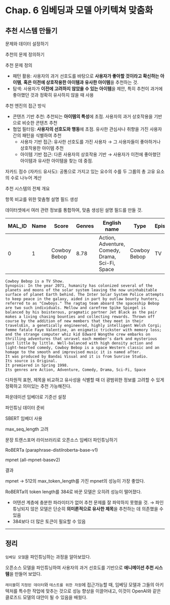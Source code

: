 # Chap. 6 임베딩과 모델 아키텍쳐 맞춤화

## 추천 시스템 만들기

문제와 데이터 설정하기

추천의 문제 정의하기

추천 문제 정의

- 패턴 활용: 사용자의 과거 선호도를 바탕으로 **사용자가 좋아할 것이라고 확신하는 아이템**, **혹은 이전에 상호작용한 아이템과 유사한 아이템**을 추천하는 것.
- 탐색: 사용자가 **이전에 고려하지 않았을 수 있는 아이템**을 제안, 특히 추천이 과거에 좋아했던 것과 정확히 유사하지 않을 때 사용

추천 엔진의 접근 방식

- 콘텐츠 기반 추천: 추천되는 **아이템의 특성**에 초점. 사용자의 과거 상호작용을 기반으로 비슷한 콘텐츠 추천
- 협업 필터링: **사용자의 선호도와 행동**에 초점. 유사한 관심사나 취향을 가진 사용자 간의 패턴을 식별하여 추천
    - 사용자 기반 접근: 유사한 선호도를 가진 사용자 → 그 사용자들이 좋아하거나 상호작용한 아이템 추천
    - 아이템 기반 접근: 다른 사용자의 상호작용 기반 → 사용자가 이전에 좋아했던 아이템과 유사한 아이템을 찾는 데 중점.

자카드 점수 (자카드 유사도): 공통으로 가지고 있는 요수의 수를 두 그룹의 총 고유 요소의 수로 나누어 계산

추천 시스템의 전체 개요

항목 비교를 위한 맞춤형 설명 필드 생성

데이터셋에서 여러 관련 정보를 통합하여, 맞춤 생성된 설명 필드를 만들 것.

| MAL_ID | Name | Score | Genres | English name | Type | Episodes | Premiered | Producers | Studios | Source | Duration | Rating | Ranked | Members | Favorites | Completed | On-Hold | synopsis |
| --- | --- | --- | --- | --- | --- | --- | --- | --- | --- | --- | --- | --- | --- | --- | --- | --- | --- | --- |
| 0 | 1 | Cowboy Bebop | 8.78 | Action, Adventure, Comedy, Drama, Sci-Fi, Space | Cowboy Bebop | TV | 26 | Spring 1998 | Bandai Visual | Sunrise | Original | 24 min. per ep. | R - 17+ (violence & profanity) | 28.0 | 1251960 | 61971 | 718161 | 71513 |

```arduino
Cowboy Bebop is a TV Show.
Synopsis: In the year 2071, humanity has colonized several of the planets and moons of the solar system leaving the now uninhabitable surface of planet Earth behind. The Inter Solar System Police attempts to keep peace in the galaxy, aided in part by outlaw bounty hunters, referred to as "Cowboys." The ragtag team aboard the spaceship Bebop are two such individuals. Mellow and carefree Spike Spiegel is balanced by his boisterous, pragmatic partner Jet Black as the pair makes a living chasing bounties and collecting rewards. Thrown off course by the addition of new members that they meet in their travelsEin, a genetically engineered, highly intelligent Welsh Corgi; femme fatale Faye Valentine, an enigmatic trickster with memory loss; and the strange computer whiz kid Edward Wongthe crew embarks on thrilling adventures that unravel each member's dark and mysterious past little by little. Well-balanced with high density action and light-hearted comedy, Cowboy Bebop is a space Western classic and an homage to the smooth and improvised music it is named after.
It was produced by Bandai Visual and it is from Sunrise Studio.
Its source is Original.
It premiered in Spring 1998.
Its genres are Action, Adventure, Comedy, Drama, Sci-Fi, Space
```

다차원적 표현, 제목을 비교하고 유사성을 식별할 때 더 광범위한 정보를 고려할 수 있게 정확하고 의미있는 추천 가능해진다.

파운데이션 임베더로 기준선 설정

파인튜닝 데이터 준비

SBERT 임베더 사용

max_seq_length 고려

문장 트랜스포머 라이브러리로 오픈소스 임베더 파인튜닝하기

RoBERTa (paraphrase-distilroberta-base-v1)

mpnet (all-mpnet-basev2)

결과

mpnet → 512의 max_token_length를 가진 mpnet의 성능이 가장 좋았다.

RoBERTa의 token length를 384로 바꾼 모델은 오히려 성능이 떨어졌다.

- 어텐션 계층에 충분한 파라미터가 없어 추천 문제를 잘 파악하지 못했을 것. → 파인튜닝되지 않은 모델은 단순히 **의미론적으로 유사한 제목**을 추천하는 데 의존했을 수 있음
- 384보다 더 많은 토큰이 필요할 수 있음

---

## 정리

`임베딩 모델`을 파인튜닝하는 과정을 알아보았다.

오픈소스 모델을 파인튜닝하여 사용자의 과거 선호도를 기반으로 **애니메이션 추천 시스템**을 만들어 보았다.

`레이블`이 `지정된 데이터`와 `테스트를 위한 자원`에 접근가능할 때, 임베딩 모델과 그들의 아키텍처를 특수한 작업에 맞추는 것으로 성능 향상을 이끌어내고, 이것이 OpenAI와 같은 클로즈드 모델의 대안이 될 수 있음을 배웠다.